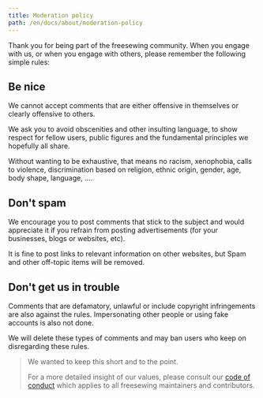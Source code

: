 ```yaml
---
title: Moderation policy
path: /en/docs/about/moderation-policy
---
```

Thank you for being part of the freesewing community. 
When you engage with us, or when you engage with others, please remember the following simple rules: 

## Be nice
We cannot accept comments that are either offensive in themselves or clearly offensive to others. 

We ask you to avoid obscenities and other insulting language, 
to show respect for fellow users, 
public figures and the fundamental principles we hopefully all share.

Without wanting to be exhaustive, that means no racism, xenophobia, calls to violence, 
discrimination based on religion, ethnic origin, gender, 
age, body shape, language, &hellip;. 

## Don't spam
We encourage you to post comments that stick to the subject and would appreciate it 
if you refrain from posting advertisements 
(for your businesses, blogs or websites, etc). 

It is fine to post links to relevant information on other websites, but Spam and other off-topic items will be removed.

## Don't get us in trouble 
Comments that are defamatory, unlawful or include copyright infringements are also against the rules. 
Impersonating other people or using fake accounts is also not done.
  
We will delete these types of comments and may ban users who keep on disregarding these rules.

> We wanted to keep this short and to the point.
>
> For a more detailed insight of our values, please consult 
> our [code of conduct](/docs/about/code-of-conduct) 
> which applies to all freesewing maintainers and contributors.
